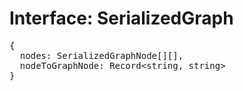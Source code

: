# Interface: SerializedGraph

<pre>
{
  nodes: <Ref to="./serialized-graph-node">SerializedGraphNode</Ref>[][],
  nodeToGraphNode: Record&lt;string, string&gt;
}
</pre>
